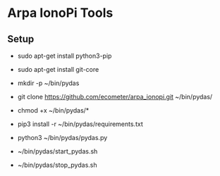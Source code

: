Arpa IonoPi Tools
==========================

Setup
---------------------

  * sudo apt-get install python3-pip
  * sudo apt-get install git-core

  * mkdir -p ~/bin/pydas
  * git clone https://github.com/ecometer/arpa_ionopi.git ~/bin/pydas/
  * chmod +x ~/bin/pydas/*

  * pip3 install -r ~/bin/pydas/requirements.txt

  * python3 ~/bin/pydas/pydas.py
  * ~/bin/pydas/start_pydas.sh
  * ~/bin/pydas/stop_pydas.sh
